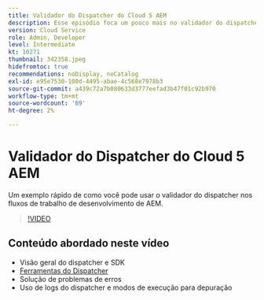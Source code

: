 ```yaml
---
title: Validador do Dispatcher do Cloud 5 AEM
description: Esse episódio foca um pouco mais no validador do dispatcher e nas nuances que ele oferece.
version: Cloud Service
role: Admin, Developer
level: Intermediate
kt: 10271
thumbnail: 342358.jpeg
hidefromtoc: true
recommendations: noDisplay, noCatalog
exl-id: e95e7530-100d-4495-abae-4c568e7978b3
source-git-commit: a439c72a7b080633d3777eefad3b47f01c92b970
workflow-type: tm+mt
source-wordcount: '69'
ht-degree: 2%

---
```


# Validador do Dispatcher do Cloud 5 AEM

Um exemplo rápido de como você pode usar o validador do dispatcher nos fluxos de trabalho de desenvolvimento de AEM.

>[!VIDEO](https://video.tv.adobe.com/v/342358?quality=12&learn=on)

## Conteúdo abordado neste vídeo

+ Visão geral do dispatcher e SDK
+ [Ferramentas do Dispatcher](https://experienceleague.adobe.com/docs/experience-manager-cloud-service/content/implementing/content-delivery/validation-debug.html)
+ Solução de problemas de erros
+ Uso de logs do dispatcher e modos de execução para depuração
